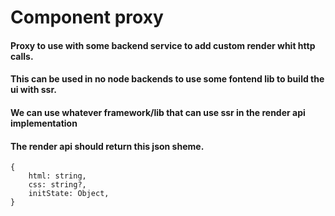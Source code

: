 # Component proxy
#### Proxy to use with some backend service to add custom render whit http calls.
#### This can be used in no node backends to use some fontend lib to build the ui with ssr.
#### We can use whatever framework/lib that can use ssr in the render api implementation
#### The render api should return this json sheme.
```
{
    html: string,
    css: string?,
    initState: Object,
}
```

